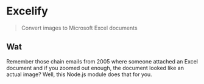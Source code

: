 # Excelify

> Convert images to Microsoft Excel documents

## Wat

Remember those chain emails from 2005 where someone attached an Excel document
and if you zoomed out enough, the document looked like an actual image? Well,
this Node.js module does that for you.

